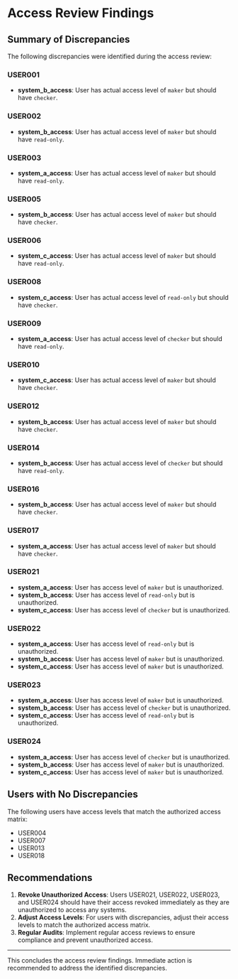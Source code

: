 # Access Review Findings

## Summary of Discrepancies

The following discrepancies were identified during the access review:

### USER001
- **system_b_access**: User has actual access level of `maker` but should have `checker`.

### USER002
- **system_b_access**: User has actual access level of `maker` but should have `read-only`.

### USER003
- **system_a_access**: User has actual access level of `maker` but should have `read-only`.

### USER005
- **system_b_access**: User has actual access level of `maker` but should have `checker`.

### USER006
- **system_c_access**: User has actual access level of `maker` but should have `read-only`.

### USER008
- **system_c_access**: User has actual access level of `read-only` but should have `checker`.

### USER009
- **system_a_access**: User has actual access level of `checker` but should have `read-only`.

### USER010
- **system_c_access**: User has actual access level of `maker` but should have `checker`.

### USER012
- **system_b_access**: User has actual access level of `maker` but should have `checker`.

### USER014
- **system_b_access**: User has actual access level of `checker` but should have `read-only`.

### USER016
- **system_b_access**: User has actual access level of `maker` but should have `checker`.

### USER017
- **system_a_access**: User has actual access level of `maker` but should have `checker`.

### USER021
- **system_a_access**: User has access level of `maker` but is unauthorized.
- **system_b_access**: User has access level of `read-only` but is unauthorized.
- **system_c_access**: User has access level of `checker` but is unauthorized.

### USER022
- **system_a_access**: User has access level of `read-only` but is unauthorized.
- **system_b_access**: User has access level of `maker` but is unauthorized.
- **system_c_access**: User has access level of `maker` but is unauthorized.

### USER023
- **system_a_access**: User has access level of `maker` but is unauthorized.
- **system_b_access**: User has access level of `checker` but is unauthorized.
- **system_c_access**: User has access level of `read-only` but is unauthorized.

### USER024
- **system_a_access**: User has access level of `checker` but is unauthorized.
- **system_b_access**: User has access level of `maker` but is unauthorized.
- **system_c_access**: User has access level of `maker` but is unauthorized.

## Users with No Discrepancies

The following users have access levels that match the authorized access matrix:

- USER004
- USER007
- USER013
- USER018

## Recommendations

1. **Revoke Unauthorized Access**: Users USER021, USER022, USER023, and USER024 should have their access revoked immediately as they are unauthorized to access any systems.
2. **Adjust Access Levels**: For users with discrepancies, adjust their access levels to match the authorized access matrix.
3. **Regular Audits**: Implement regular access reviews to ensure compliance and prevent unauthorized access.

---

This concludes the access review findings. Immediate action is recommended to address the identified discrepancies.
```